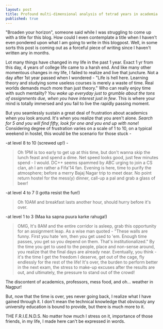 ```yaml
---
layout: post
title: Profound multi-dimensional analysis of tetrad years in academia
published: true
---
```


"Broaden your horizon", someone said while I was struggling to come up with a title for this blog. How could I even contemplate a title when I haven't even pondered upon what I am going to write in this blogpost. Well, in some sorts this post is coming out as a forceful piece of writing since I haven't written any in months.

Lot many things have changed in my life in the past 1 year. Exact 1 yr from this day, 4 years of college life came to a harsh end. And like many other momentous changes in my life, I failed to realize and live that juncture. Not a day after 1st year passed when I wondered - "Life is hell here. Learning theory and studying some useless courses is merely a waste of time. Real worlds demands much more than just theory." Who can really enjoy time with such mentality? _You wake up everyday just to grumble about the tons of assignments due, when you have interest just in few_. This is where your mind is totally immersed and you fail to live the rapidly passing moment. 

But you seamlessly sustain a great deal of frustration about academics when you look around. It's when you realize that you aren't alone. _Search for 5 and you will find fifty, look for one and you end up with none_! Considering degree of frustration varies on a scale of 1 to 10, on a typical weekend in hostel, this would be the scenario for those stuck - 

-at level 8 to 10 (screwed up!) - 
> Oh 1PM is too early to get up at this time, but don't wanna skip the lunch feast and spend a dime. Net speed looks good, just few minutes spend - I would. DC++  seems spammed by ABC urging to join a CS clan, ah I am rather a Fifa'14 fan. Evening is here, time to purify the atmosphere; before a merry Bajaj Nagar trip to meet dear. No point return hostel for the mess(y) dinner, call-up a pal and grab a glass of beer!

-at level 4 to 7 (I gotta resist the fun!)
> Oh 10AM and breakfast lasts another hour, should hurry before it's over.

-at level 1 to 3 (Maa ka sapna puura karke rahuga!)

>OMG, It's 8AM and the entire corridor is asleep, grab this opportunity for an assignment leap. 
As a wise man quoted - "These walls are funny. First you hate 'em, then you get used to 'em. Enough time passes, you get so you depend on them. That's institutionalized." By the time you get to used to the people, place and non-sense around, you realize that the final days are already near. Eventually, you think - it's the time I get the freedom I deserve, get out of the cage, fly endlessly for the rest of the life! It's over, the burden to perform better in the next exam, the stress to make-up excuses after the results are out, and ultimately, the pressure to stand out of the crowd!

The discontent of academics, professors, mess food, and oh... weather in Nagpur!

But, now that the time is over, yes never going back, I realize what I have gained through it. I don't mean the technical knowledge that obviously any university education is bound to provide, but there is much more to it.

THE F.R.I.E.N.D.S. No matter how much I stress on it, importance of those friends, in my life, I made here can't be expressed in words.



